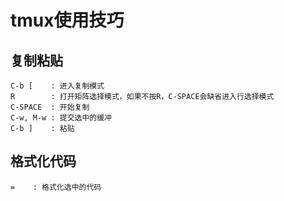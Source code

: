 # tmux使用技巧
## 复制粘贴
	
	C-b [    : 进入复制模式
	R        : 打开矩阵选择模式，如果不按R，C-SPACE会缺省进入行选择模式
	C-SPACE  : 开始复制
	C-w, M-w : 提交选中的缓冲
	C-b ]    : 粘贴

## 格式化代码

	=	 : 格式化选中的代码
